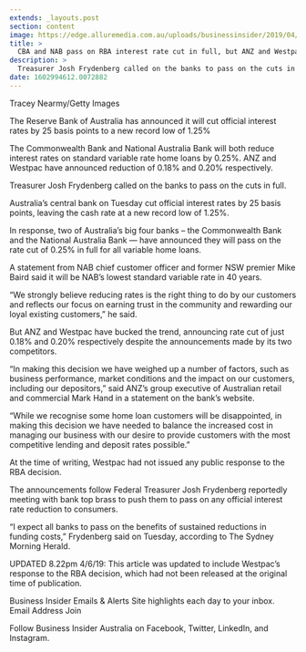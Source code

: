 ```yaml
--- 
extends: _layouts.post 
section: content 
image: https://edge.alluremedia.com.au/uploads/businessinsider/2019/04/Josh-Frydenberg.jpg 
title: > 
  CBA and NAB pass on RBA interest rate cut in full, but ANZ and Westpac defy Treasurer Josh Frydenberg's orders 
description: > 
  Treasurer Josh Frydenberg called on the banks to pass on the cuts in full.Australia’s central bank on Tuesday cut official interest rates by 25 basis points, leaving the cash rate at a new record low of 1.25%.In response, two of Australia’s big four banks – the Commonwealth Bank and the National Australia Bank — have announced they will pass on the rate cut of 0.25% in full for all variable home loans.But ANZ and Westpac have bucked the trend, announcing rate cut of just 0.18% and 0.20% respectively despite the announcements made by its two competitors.The announcements follow Federal Treasurer Josh Frydenberg reportedly meeting with bank top brass to push them to pass on any official interest rate reduction to consumers. 
date: 1602994612.0072882 
--- 
```

Tracey Nearmy/Getty Images

The Reserve Bank of Australia has announced it will cut official interest rates by 25 basis points to a new record low of 1.25%

The Commonwealth Bank and National Australia Bank will both reduce interest rates on standard variable rate home loans by 0.25%. ANZ and Westpac have announced reduction of 0.18% and 0.20% respectively.

Treasurer Josh Frydenberg called on the banks to pass on the cuts in full.

Australia’s central bank on Tuesday cut official interest rates by 25 basis points, leaving the cash rate at a new record low of 1.25%.

In response, two of Australia’s big four banks – the Commonwealth Bank and the National Australia Bank — have announced they will pass on the rate cut of 0.25% in full for all variable home loans.

A statement from NAB chief customer officer and former NSW premier Mike Baird said it will be NAB’s lowest standard variable rate in 40 years.

“We strongly believe reducing rates is the right thing to do by our customers and reflects our focus on earning trust in the community and rewarding our loyal existing customers,” he said.

But ANZ and Westpac have bucked the trend, announcing rate cut of just 0.18% and 0.20% respectively despite the announcements made by its two competitors.

“In making this decision we have weighed up a number of factors, such as business performance, market conditions and the impact on our customers, including our depositors,” said ANZ’s group executive of Australian retail and commercial Mark Hand in a statement on the bank’s website.

“While we recognise some home loan customers will be disappointed, in making this decision we have needed to balance the increased cost in managing our business with our desire to provide customers with the most competitive lending and deposit rates possible.”

At the time of writing, Westpac had not issued any public response to the RBA decision.

The announcements follow Federal Treasurer Josh Frydenberg reportedly meeting with bank top brass to push them to pass on any official interest rate reduction to consumers.

“I expect all banks to pass on the benefits of sustained reductions in funding costs,” Frydenberg said on Tuesday, according to The Sydney Morning Herald.

UPDATED 8.22pm 4/6/19: This article was updated to include Westpac’s response to the RBA decision, which had not been released at the original time of publication.

Business Insider Emails & Alerts Site highlights each day to your inbox. Email Address Join

Follow Business Insider Australia on Facebook, Twitter, LinkedIn, and Instagram.